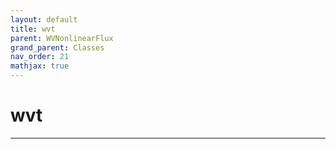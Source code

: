 ```yaml
---
layout: default
title: wvt
parent: WVNonlinearFlux
grand_parent: Classes
nav_order: 21
mathjax: true
---
```


#  wvt




---

